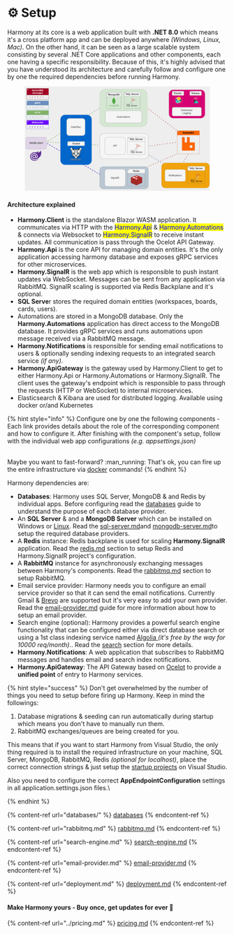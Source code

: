 # ⚙️ Setup

Harmony at its core is a web application built with **.NET 8.0** which means it's a cross platform app and can be deployed anywhere _(Windows, Linux, Mac)_. On the other hand, it can be seen as a large scalable system consisting by several .NET Core applications and other components, each one having a specific responsibility. Because of this, it's highly advised that you have understood its architecture and carefully follow and configure one by one the required dependencies before running Harmony.

<figure><img src="../../.gitbook/assets/harmony-architecture.gif" alt="" width="563"><figcaption></figcaption></figure>

#### Architecture explained

* **Harmony.Client** is the standalone Blazor WASM application. It communicates via HTTP with the <mark style="color:blue;">Harmony.Api</mark> & <mark style="color:blue;">Harmony.Automations</mark> & connects via Websocket to <mark style="color:blue;">Harmony.SignalR</mark> to receive instant updates. All communication is pass through the Ocelot API Gateway.
* **Harmony.Api** is the core API for managing domain entities. It's the only application accessing harmony database and exposes gRPC services for other microservices.
* **Harmony.SignalR** is the web app which is responsible to push instant updates via WebSocket. Messages can be sent from any application via RabbitMQ. SignalR scaling is supported via Redis Backplane and it's optional.
* **SQL Serve**r stores the required domain entities (workspaces, boards, cards, users).
* Automations are stored in a MongoDB database. Only the **Harmony.Automations** application has direct access to the MongoDB database. It provides gRPC services and runs automations upon message received via a RabbitMQ message.
* **Harmony.Notifications** is responsible for sending email notifications to users & optionally sending indexing requests to an integrated search service _(if any)_.
* **Harmony.ApiGateway** is the gateway used by Harmony.Client to get to either Harmony.Api or Harmony.Automations or Harmony.SignalR. The client uses the gateway's endpoint which is responsible to pass through the requests (HTTP or WebSocket) to internal microservices.
* Elasticsearch & Kibana are used for distributed logging. Available using docker or/and Kubernetes

{% hint style="info" %}
Configure one by one the following components - Each link provides details about the role of the corresponding component and how to configure it. After finishing with the component's setup, follow with the individual web app configurations _(e.g. appsettings.json)_

\
Maybe you want to fast-forward? :man\_running: That's ok, you can fire up the entire infrastructure via [docker](docker/) commands!
{% endhint %}

Harmony dependencies are:

* **Databases**: Harmony uses SQL Server, MongoDB & and Redis by individual apps. Before configuring read the [databases](databases/ "mention") guide to understand the purpose of each database provider.
* An **SQL Server** & and a **MongoDB Server** which can be installed on Windows or [Linux](https://learn.microsoft.com/en-us/sql/linux/sql-server-linux-setup?view=sql-server-ver16#supportedplatforms).  Read the [sql-server.md](databases/sql-server.md "mention")and [mongodb-server.md](databases/mongodb-server.md "mention")to setup the required database providers.
* A **Redis** instance: Redis backplane is used for scaling **Harmony.SignalR** application. Read the [redis.md](databases/redis.md "mention") section to setup Redis and Harmony.SignalR project's configuration.
* A **RabbitMQ** instance for asynchronously  exchanging messages between Harmony's components. Read the [rabbitmq.md](rabbitmq.md "mention") section to setup RabbitMQ.
* Email service provider: Harmony needs you to configure an email service provider so that it can send the email notifications. Currently Gmail & [Brevo](https://www.brevo.com/products/transactional-email/) are supported but it's very easy to add your own provider. Read the  [email-provider.md](email-provider.md "mention") guide for more information about how to setup an email provider.
* Search engine (optional): Harmony provides a powerful search engine functionality that can be configured either via direct database search or using a 1st class indexing service named [Algolia ](https://www.algolia.com/products/ai-search/)_(it's free by the way for 10000 req/month)_.. Read the [search](search-engine.md) section for more details.
* **Harmony.Notifications**: A web application that subscribes to RabbitMQ messages and handles email and search index notifications.
* **Harmony.ApiGateway**: The API Gateway based on [Ocelot](https://github.com/ThreeMammals/Ocelot) to provide a **unified point** of entry to Harmony services.

{% hint style="success" %}
Don't get overwhelmed by the number of things you need to setup before firing up Harmony. Keep in mind the followings:

1. Database migrations & seeding can run automatically during startup which means you don't have to manually run them.
2. &#x20;RabbitMQ exchanges/queues are being created for you.&#x20;

This means that if you want to start Harmony from Visual Studio, the only thing required is to install the required infrastructure on your machine, SQL Server, MongoDB, RabbitMQ, Redis _(optional for localhost)_, place the correct connection strings  & just setup the [startup projects](before-running.md) on Visual Studio.

Also you need to configure the correct **AppEndpointConfiguration** settings in all application.settings.json files.\

{% endhint %}

{% content-ref url="databases/" %}
[databases](databases/)
{% endcontent-ref %}

{% content-ref url="rabbitmq.md" %}
[rabbitmq.md](rabbitmq.md)
{% endcontent-ref %}

{% content-ref url="search-engine.md" %}
[search-engine.md](search-engine.md)
{% endcontent-ref %}

{% content-ref url="email-provider.md" %}
[email-provider.md](email-provider.md)
{% endcontent-ref %}

{% content-ref url="deployment.md" %}
[deployment.md](deployment.md)
{% endcontent-ref %}

#### Make Harmony yours - Buy once, get updates for ever :rocket:

{% content-ref url="../pricing.md" %}
[pricing.md](../pricing.md)
{% endcontent-ref %}
